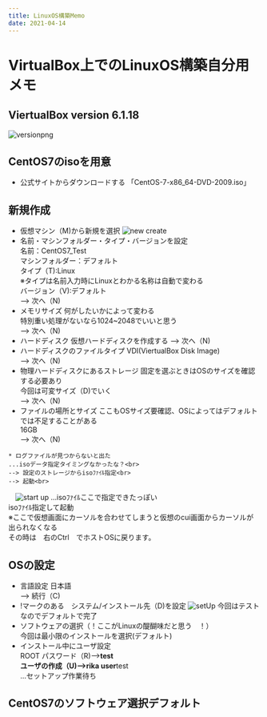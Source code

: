 ```yaml
---
title: LinuxOS構築Memo
date: 2021-04-14
---
```


# VirtualBox上でのLinuxOS構築自分用メモ

 ## ViertualBox version 6.1.18
 ![versionpng](https://github.com/rika-9240/boilerplate/blob/master\path\Linux\ViertualBoxVersion.png?raw=true)

 ## CentOS7のisoを用意
  * 公式サイトからダウンロードする
  「CentOS-7-x86_64-DVD-2009.iso」
  

 ## 新規作成
  * 仮想マシン（M)から新規を選択
  ![new create](https://github.com/rika-9240/boilerplate/blob/master\path\Linux\NewCreate.png?raw=true)
   * 名前・マシンフォルダー・タイプ・バージョンを設定<br>
   名前：CentOS7_Test<br>
   マシンフォルダー：デフォルト<br>
   タイプ（T):Linux<br>
   ※タイプは名前入力時にLinuxとわかる名称は自動で変わる<br>
   バージョン（V):デフォルト<br>
   --> 次へ（N)
   * メモリサイズ
    何がしたいかによって変わる<br>
    特別重い処理がないなら1024~2048でいいと思う<br>
   --> 次へ（N)
   * ハードディスク
    仮想ハードディスクを作成する
    --> 次へ（N)
   * ハードディスクのファイルタイプ
    VDI(ViertualBox Disk Image)<br>
    --> 次へ（N)
   * 物理ハードディスクにあるストレージ
    固定を選ぶときはOSのサイズを確認する必要あり<br>
    今回は可変サイズ（D)でいく<br>
    --> 次へ（N)
   * ファイルの場所とサイズ
     ここもOSサイズ要確認、OSによってはデフォルトでは不足することがある<br>
     16GB<br>
    --> 次へ（N)

    * ログファイルが見つからないと出た
    ...isoデータ指定タイミングなかったな？<br>
    --> 設定のストレージからisoﾌｧｲﾙ指定<br>
    --> 起動<br>
   　![start up](https://github.com/rika-9240/boilerplate/blob/master\path\Linux\startUp.png?raw=true)
    ...isoﾌｧｲﾙここで指定できたっぽい<br>
    isoﾌｧｲﾙ指定して起動<br>
    ※ここで仮想画面にカーソルを合わせてしまうと仮想のcui画面からカーソルが出られなくなる<br>
    その時は　右のCtrl　でホストOSに戻ります。
 ## OSの設定
   * 言語設定
    日本語<br>
    --> 続行（C)
   * !マークのある　システム/インストール先（D)を設定
    ![setUp](https://github.com/rika-9240/boilerplate/blob/master\path\Linux\setUp.png?raw=true)
    今回はテストなのでデフォルトで完了
   * ソフトウェアの選択（！ここがLinuxの醍醐味だと思う　！）<br>
    今回は最小限のインストールを選択(デフォルト)<br>
   * インストール中にユーザ設定<br>
     ROOT パスワード（R)-->****test<br>
     ユーザの作成（U)-->rika user****test<br>
     ...セットアップ作業待ち
 ## CentOS7のソフトウェア選択デフォルト
    

